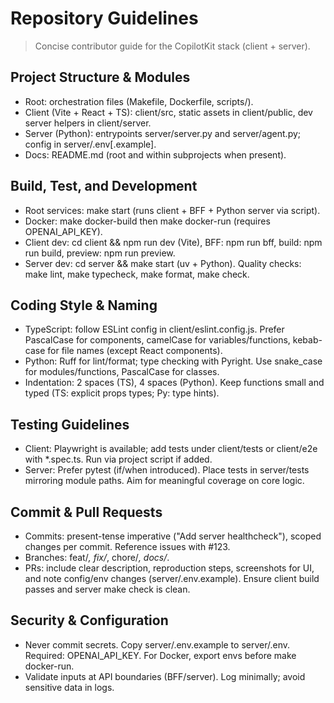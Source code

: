 # Repository Guidelines

> Concise contributor guide for the CopilotKit stack (client + server).

## Project Structure & Modules
- Root: orchestration files (Makefile, Dockerfile, scripts/).
- Client (Vite + React + TS): client/src, static assets in client/public, dev server helpers in client/server.
- Server (Python): entrypoints server/server.py and server/agent.py; config in server/.env[.example].
- Docs: README.md (root and within subprojects when present).

## Build, Test, and Development
- Root services: make start (runs client + BFF + Python server via script).
- Docker: make docker-build then make docker-run (requires OPENAI_API_KEY).
- Client dev: cd client && npm run dev (Vite), BFF: npm run bff, build: npm run build, preview: npm run preview.
- Server dev: cd server && make start (uv + Python). Quality checks: make lint, make typecheck, make format, make check.

## Coding Style & Naming
- TypeScript: follow ESLint config in client/eslint.config.js. Prefer PascalCase for components, camelCase for variables/functions, kebab-case for file names (except React components).
- Python: Ruff for lint/format; type checking with Pyright. Use snake_case for modules/functions, PascalCase for classes.
- Indentation: 2 spaces (TS), 4 spaces (Python). Keep functions small and typed (TS: explicit props types; Py: type hints).

## Testing Guidelines
- Client: Playwright is available; add tests under client/tests or client/e2e with *.spec.ts. Run via project script if added.
- Server: Prefer pytest (if/when introduced). Place tests in server/tests mirroring module paths. Aim for meaningful coverage on core logic.

## Commit & Pull Requests
- Commits: present-tense imperative ("Add server healthcheck"), scoped changes per commit. Reference issues with #123.
- Branches: feat/*, fix/*, chore/*, docs/*.
- PRs: include clear description, reproduction steps, screenshots for UI, and note config/env changes (server/.env.example). Ensure client build passes and server make check is clean.

## Security & Configuration
- Never commit secrets. Copy server/.env.example to server/.env. Required: OPENAI_API_KEY. For Docker, export envs before make docker-run.
- Validate inputs at API boundaries (BFF/server). Log minimally; avoid sensitive data in logs.
